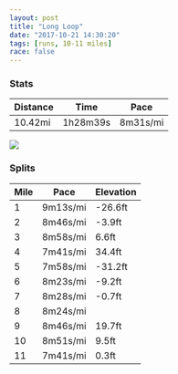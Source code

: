 ```yaml
---
layout: post
title: "Long Loop"
date: "2017-10-21 14:30:20"
tags: [runs, 10-11 miles]
race: false
---
```


### Stats

| Distance | Time | Pace |
|----------|------|------|
|10.42mi|1h28m39s|8m31s/mi|

<img src='https://maps.googleapis.com/maps/api/staticmap?maptype=roadmap&path=enc:wwrwFbiqbMrA}EyPuLFkAlS}q@~Fe@|KyK`}@hJz]dJ|RdJ~CzF[h}@lCpExAzIbIhJVnCtC`@s@`Ez@xCq@fB`B~^`B`GpFfEnEzP~GtBSxD~DzLr@rNcDrAJnD}AlDyJfAi@rNaHpJsH_HgBtDiVqD_@cGgEmAqFzFmYyCl@iTmFgAkhAmJi@sAsp@aBwPaFZcEwV_PzEcN}@wDzDkOcB{BrEkNsAmCvAoIhBqEfBbAhAoF`FqHbF{T|Cd@jByBAmC|C{HjR`JnCiG&key=AIzaSyC1MId7bFpkLXNAaYhBSTb8jLyiSqzbDtM&size=800x800&markers=color:yellow|label:S|40.73356,-73.98562&markers=color:green|label:F|40.73397,-73.98471000000002'>

### Splits

| Mile | Pace | Elevation |
|------|------|-----------|
|1|9m13s/mi|-26.6ft|
|2|8m46s/mi|-3.9ft|
|3|8m58s/mi|6.6ft|
|4|7m41s/mi|34.4ft|
|5|7m58s/mi|-31.2ft|
|6|8m23s/mi|-9.2ft|
|7|8m28s/mi|-0.7ft|
|8|8m24s/mi||
|9|8m46s/mi|19.7ft|
|10|8m51s/mi|9.5ft|
|11|7m41s/mi|0.3ft|
